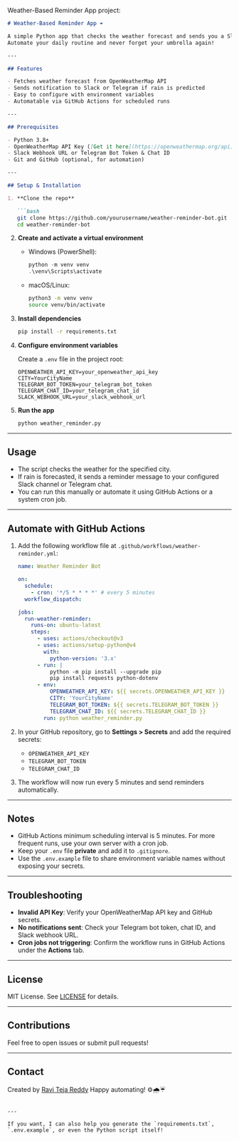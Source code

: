 Weather-Based Reminder App project:

````markdown
# Weather-Based Reminder App ☔️

A simple Python app that checks the weather forecast and sends you a Slack or Telegram reminder if rain is expected.  
Automate your daily routine and never forget your umbrella again!

---

## Features

- Fetches weather forecast from OpenWeatherMap API  
- Sends notification to Slack or Telegram if rain is predicted  
- Easy to configure with environment variables  
- Automatable via GitHub Actions for scheduled runs  

---

## Prerequisites

- Python 3.8+  
- OpenWeatherMap API Key ([Get it here](https://openweathermap.org/api))  
- Slack Webhook URL or Telegram Bot Token & Chat ID  
- Git and GitHub (optional, for automation)

---

## Setup & Installation

1. **Clone the repo**

   ```bash
   git clone https://github.com/yourusername/weather-reminder-bot.git
   cd weather-reminder-bot
````

2. **Create and activate a virtual environment**

   * Windows (PowerShell):

     ```powershell
     python -m venv venv
     .\venv\Scripts\activate
     ```
   * macOS/Linux:

     ```bash
     python3 -m venv venv
     source venv/bin/activate
     ```

3. **Install dependencies**

   ```bash
   pip install -r requirements.txt
   ```

4. **Configure environment variables**

   Create a `.env` file in the project root:

   ```env
   OPENWEATHER_API_KEY=your_openweather_api_key
   CITY=YourCityName
   TELEGRAM_BOT_TOKEN=your_telegram_bot_token
   TELEGRAM_CHAT_ID=your_telegram_chat_id
   SLACK_WEBHOOK_URL=your_slack_webhook_url
   ```

5. **Run the app**

   ```bash
   python weather_reminder.py
   ```

---

## Usage

* The script checks the weather for the specified city.
* If rain is forecasted, it sends a reminder message to your configured Slack channel or Telegram chat.
* You can run this manually or automate it using GitHub Actions or a system cron job.

---

## Automate with GitHub Actions

1. Add the following workflow file at `.github/workflows/weather-reminder.yml`:

   ```yaml
   name: Weather Reminder Bot

   on:
     schedule:
       - cron: '*/5 * * * *' # every 5 minutes
     workflow_dispatch:

   jobs:
     run-weather-reminder:
       runs-on: ubuntu-latest
       steps:
         - uses: actions/checkout@v3
         - uses: actions/setup-python@v4
           with:
             python-version: '3.x'
         - run: |
             python -m pip install --upgrade pip
             pip install requests python-dotenv
         - env:
             OPENWEATHER_API_KEY: ${{ secrets.OPENWEATHER_API_KEY }}
             CITY: 'YourCityName'
             TELEGRAM_BOT_TOKEN: ${{ secrets.TELEGRAM_BOT_TOKEN }}
             TELEGRAM_CHAT_ID: ${{ secrets.TELEGRAM_CHAT_ID }}
           run: python weather_reminder.py
   ```

2. In your GitHub repository, go to **Settings > Secrets** and add the required secrets:

   * `OPENWEATHER_API_KEY`
   * `TELEGRAM_BOT_TOKEN`
   * `TELEGRAM_CHAT_ID`

3. The workflow will now run every 5 minutes and send reminders automatically.

---

## Notes

* GitHub Actions minimum scheduling interval is 5 minutes. For more frequent runs, use your own server with a cron job.
* Keep your `.env` file **private** and add it to `.gitignore`.
* Use the `.env.example` file to share environment variable names without exposing your secrets.

---

## Troubleshooting

* **Invalid API Key**: Verify your OpenWeatherMap API key and GitHub secrets.
* **No notifications sent**: Check your Telegram bot token, chat ID, and Slack webhook URL.
* **Cron jobs not triggering**: Confirm the workflow runs in GitHub Actions under the **Actions** tab.

---

## License

MIT License. See [LICENSE](LICENSE) for details.

---

## Contributions

Feel free to open issues or submit pull requests!

---

## Contact

Created by [Ravi Teja Reddy](https://github.com/Ravitejakoyya/)
Happy automating! ⚙️🌧️☔️

```

---

If you want, I can also help you generate the `requirements.txt`, `.env.example`, or even the Python script itself!
```
